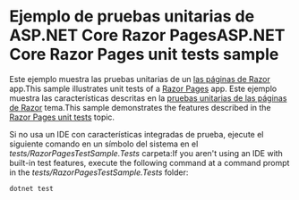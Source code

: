 # <a name="aspnet-core-razor-pages-unit-tests-sample"></a><span data-ttu-id="e320b-101">Ejemplo de pruebas unitarias de ASP.NET Core Razor Pages</span><span class="sxs-lookup"><span data-stu-id="e320b-101">ASP.NET Core Razor Pages unit tests sample</span></span>

<span data-ttu-id="e320b-102">Este ejemplo muestra las pruebas unitarias de un [las páginas de Razor](https://docs.microsoft.com/aspnet/core/mvc/razor-pages) app.</span><span class="sxs-lookup"><span data-stu-id="e320b-102">This sample illustrates unit tests of a [Razor Pages](https://docs.microsoft.com/aspnet/core/mvc/razor-pages) app.</span></span> <span data-ttu-id="e320b-103">Este ejemplo muestra las características descritas en la [pruebas unitarias de las páginas de Razor](https://docs.microsoft.com/aspnet/core/test/razor-pages-tests) tema.</span><span class="sxs-lookup"><span data-stu-id="e320b-103">This sample demonstrates the features described in the [Razor Pages unit tests](https://docs.microsoft.com/aspnet/core/test/razor-pages-tests) topic.</span></span>

<span data-ttu-id="e320b-104">Si no usa un IDE con características integradas de prueba, ejecute el siguiente comando en un símbolo del sistema en el *tests/RazorPagesTestSample.Tests* carpeta:</span><span class="sxs-lookup"><span data-stu-id="e320b-104">If you aren't using an IDE with built-in test features, execute the following command at a command prompt in the *tests/RazorPagesTestSample.Tests* folder:</span></span>

```console
dotnet test
```
